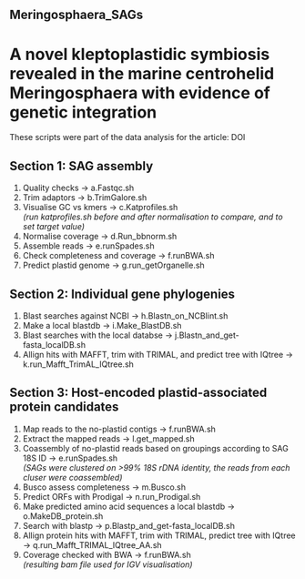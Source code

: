 ## Meringosphaera_SAGs

# A novel kleptoplastidic symbiosis revealed in the marine centrohelid Meringosphaera with evidence of genetic integration

These scripts were part of the data analysis for the article: DOI


## Section 1: SAG assembly
1. Quality checks -> a.Fastqc.sh
2. Trim adaptors -> b.TrimGalore.sh 
3. Visualise GC vs kmers -> c.Katprofiles.sh  
*(run katprofiles.sh before and after normalisation to compare, and to set target value)*
5. Normalise coverage -> d.Run_bbnorm.sh
6. Assemble reads -> e.runSpades.sh 
7. Check completeness and coverage -> f.runBWA.sh
8. Predict plastid genome -> g.run_getOrganelle.sh


## Section 2: Individual gene phylogenies
1. Blast searches against NCBI -> h.Blastn_on_NCBIint.sh
2. Make a local blastdb -> i.Make_BlastDB.sh
3. Blast searches with the local databse ->  j.Blastn_and_get-fasta_localDB.sh
4. Allign hits with MAFFT, trim with TRIMAL, and predict tree with IQtree -> k.run_Mafft_TrimAL_IQtree.sh


## Section 3: Host-encoded plastid-associated protein candidates 
1. Map reads to the no-plastid contigs -> f.runBWA.sh
2. Extract the mapped reads -> l.get_mapped.sh
3. Coassembly of no-plastid reads based on groupings according to SAG 18S ID -> e.runSpades.sh  
   *(SAGs were clustered on >99% 18S rDNA identity, the reads from each cluser were coassembled)*
5. Busco assess completeness -> m.Busco.sh
6. Predict ORFs with Prodigal -> n.run_Prodigal.sh
7. Make predicted amino acid sequences a local blastdb -> o.MakeDB_protein.sh
8. Search with blastp -> p.Blastp_and_get-fasta_localDB.sh
9. Allign protein hits with MAFFT, trim with TRIMAL, predict tree with IQtree -> q.run_Mafft_TRIMAL_IQtree_AA.sh
10. Coverage checked with BWA -> f.runBWA.sh  
   *(resulting bam file used for IGV visualisation)*

